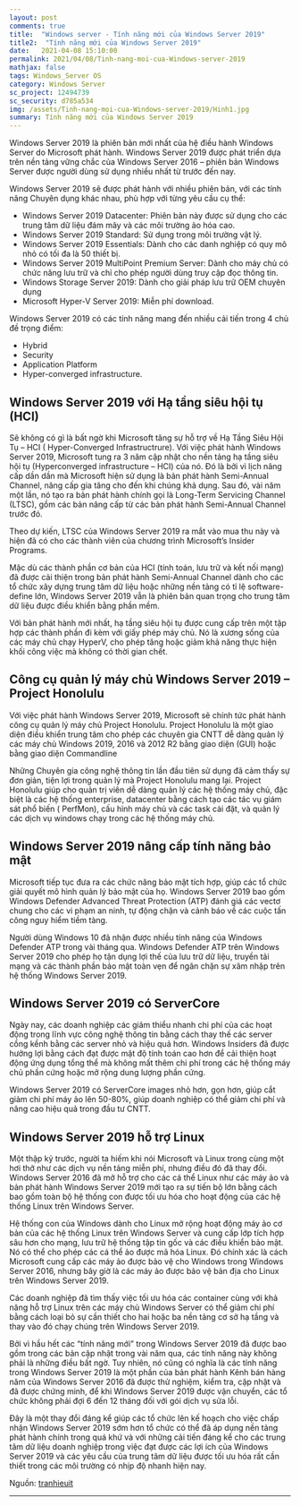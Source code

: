 ```yaml
---
layout: post
comments: true
title:  "Windows server - Tính năng mới của Windows Server 2019"
title2:  "Tính năng mới của Windows Server 2019"
date:   2021-04-08 15:10:00
permalink: 2021/04/08/Tinh-nang-moi-cua-Windows-server-2019
mathjax: false
tags: Windows_Server OS
category: Windows Server
sc_project: 12494739
sc_security: d785a534
img: /assets/Tinh-nang-moi-cua-Windows-server-2019/Hinh1.jpg
summary: Tính năng mới của Windows Server 2019
---
```


Windows Server 2019 là phiên bản mới nhất của hệ điều hành Windows Server do Microsoft phát hành. Windows Server 2019 được phát triển dựa trên nền tảng vững chắc của Windows Server 2016 – phiên bản Windows Server được người dùng sử dụng nhiều nhất từ trước đến nay. 

Windows Server 2019 sẽ được phát hành với nhiều phiên bản, với các tính năng Chuyên dụng khác nhau, phù hợp với từng yêu cầu cụ thể:
- Windows Server 2019 Datacenter: Phiên bản này được sử dụng cho các trung tâm dữ liệu đám mây và các môi trường ảo hóa cao.
- Windows Server 2019 Standard: Sử dụng trong môi trường vật lý.
- Windows Server 2019 Essentials: Dành cho các danh nghiệp có quy mô nhỏ có tối đa là 50 thiết bị.
- Windows Server 2019 MultiPoint Premium Server: Dành cho máy chủ có chức năng lưu trữ và chỉ cho phép người dùng truy cập đọc thông tin.
- Windows Storage Server 2019: Dành cho giải pháp lưu trữ OEM chuyên dụng
- Microsoft Hyper-V Server 2019: Miễn phí download.

Windows Server 2019 có các tính năng mang đến nhiều cải tiến trong 4 chủ đề trọng điểm:
- Hybrid
- Security
- Application Platform
- Hyper-converged infrastructure.

## **Windows Server 2019 với Hạ tầng siêu hội tụ (HCI)**

Sẽ không có gì là bất ngờ khi Microsoft tăng sự hỗ trợ về Hạ Tầng Siêu Hội Tụ – HCI ( Hyper-Converged Infrastructrure). Với việc phát hành Windows Server 2019, Microsoft tung ra 3 năm cập nhật cho nền tảng hạ tầng siêu hội tụ (Hyperconverged infrastructure – HCI) của nó. Đó là bởi vì lịch nâng cấp dần dần mà Microsoft hiện sử dụng là bản phát hành Semi-Annual Channel, nâng cấp gia tăng cho đến khi chúng khả dụng. Sau đó, vài năm một lần, nó tạo ra bản phát hành chính gọi là Long-Term Servicing Channel (LTSC), gồm các bản nâng cấp từ các bản phát hành Semi-Annual Channel trước đó.

Theo dự kiến, LTSC của Windows Server 2019 ra mắt vào mua thu này và hiện đã có cho các thành viên của chương trình Microsoft’s Insider Programs.

Mặc dù các thành phần cơ bản của HCI (tính toán, lưu trữ và kết nối mạng) đã được cải thiện trong bản phát hành Semi-Annual Channel dành cho các tổ chức xây dựng trung tâm dữ liệu hoặc những nền tảng có tỉ lệ software-define lớn, Windows Server 2019 vẫn là phiên bản quan trọng cho trung tâm dữ liệu được điều khiển bằng phần mềm.

Với bản phát hành mới nhất, hạ tầng siêu hội tụ được cung cấp trên một tập hợp các thành phần đi kèm với giấy phép máy chủ. Nó là xương sống của các máy chủ chạy HyperV, cho phép tăng hoặc giảm khả năng thực hiện khối công việc mà không có thời gian chết.

## **Công cụ quản lý máy chủ Windows Server 2019 – Project Honolulu**

Với việc phát hành Windows Server 2019, Microsoft sẽ chính tức phát hành công cụ quản lý máy chủ Project Honolulu. Project Honolulu là một giao diện điều khiển trung tâm cho phép các chuyên gia CNTT dễ dàng quản lý các máy chủ Windows 2019, 2016 và 2012 R2 bằng giao diện (GUI) hoặc bằng giao diện Commandline

Những Chuyên gia công nghệ thông tin lần đầu tiên sử dụng đã cảm thấy sự đơn giản, tiện lợi trong quản lý mà Project Honolulu mang lại. Project Honolulu giúp cho quản trị viên dễ dàng quản lý các hệ thống máy chủ, đặc biệt là các hệ thống enterprise, datacenter bằng cách tạo các tác vụ giám sát phổ biến ( PerfMon), cấu hình máy chủ và các task cài đặt, và quản lý các dịch vụ windows chạy trong các hệ thống máy chủ.

## **Windows Server 2019 nâng cấp tính năng bảo mật**

Microsoft tiếp tục đưa ra các chức năng bảo mật tích hợp, giúp các tổ chức giải quyết mô hình quản lý bảo mật của họ. Windows Server 2019 bao gồm Windows Defender Advanced Threat Protection (ATP) đánh giá các vectơ chung cho các vi phạm an ninh, tự động chặn và cảnh báo về các cuộc tấn công nguy hiểm tiềm tàng.

Người dùng Windows 10 đã nhận được nhiều tính năng của Windows Defender ATP trong vài tháng qua. Windows Defender ATP trên Windows Server 2019 cho phép họ tận dụng lợi thế của lưu trữ dữ liệu, truyền tải mạng và các thành phần bảo mật toàn vẹn để ngăn chặn sự xâm nhập trên hệ thống Windows Server 2019.

## **Windows Server 2019 có ServerCore**

Ngày nay, các doanh nghiệp các giảm thiểu nhanh chi phí của các hoạt động trong lĩnh vực  công nghệ thông tin bằng cách thay thế các server cồng kềnh bằng các server nhỏ và hiệu quả hơn. Windows Insiders đã được hưởng lợi bằng cách đạt được mật độ tính toán cao hơn để cải thiện hoạt động ứng dụng tổng thể mà không mất thêm chi phí trong các hệ thống máy chủ phần cứng hoặc mở rộng dung lượng phần cứng.

Windows Server 2019 có ServerCore images nhỏ hơn, gọn hơn, giúp cắt giảm chi phí máy ảo lên 50-80%, giúp doanh nghiệp có thể giảm chi phí và nâng cao hiệu quả trong đầu tư CNTT.

## **Windows Server 2019 hỗ trợ Linux**

Một thập kỷ trước, người ta hiếm khi nói Microsoft và Linux trong cùng một hơi thở như các dịch vụ nền tảng miễn phí, nhưng điều đó đã thay đổi. Windows Server 2016 đã mở hỗ trợ cho các cá thể Linux như các máy ảo và bản phát hành Windows Server 2019 mới tạo ra sự tiến bộ lớn bằng cách bao gồm toàn bộ hệ thống con được tối ưu hóa cho hoạt động của các hệ thống Linux trên Windows Server.

Hệ thống con của Windows dành cho Linux mở rộng hoạt động máy ảo cơ bản của các hệ thống Linux trên Windows Server và cung cấp lớp tích hợp sâu hơn cho mạng, lưu trữ hệ thống tập tin gốc và các điều khiển bảo mật. Nó có thể cho phép các cá thể ảo được mã hóa Linux. Đó chính xác là cách Microsoft cung cấp các máy ảo được bảo vệ cho Windows trong Windows Server 2016, nhưng bây giờ là các máy ảo được bảo vệ bản địa cho Linux trên Windows Server 2019.

Các doanh nghiệp đã tìm thấy việc tối ưu hóa các container cùng với khả năng hỗ trợ Linux trên các máy chủ Windows Server có thể giảm chi phí bằng cách loại bỏ sự cần thiết cho hai hoặc ba nền tảng cơ sở hạ tầng và thay vào đó chạy chúng trên Windows Server 2019.

Bởi vì hầu hết các “tính năng mới” trong Windows Server 2019 đã được bao gồm trong các bản cập nhật trong vài năm qua, các tính năng này không phải là những điều bất ngờ. Tuy nhiên, nó cũng có nghĩa là các tính năng trong Windows Server 2019 là một phần của bản phát hành Kênh bán hàng năm của Windows Server 2016 đã được thử nghiệm, kiểm tra, cập nhật và đã được chứng minh, để khi Windows Server 2019 được vận chuyển, các tổ chức không phải đợi 6 đến 12 tháng đối với gói dịch vụ sửa lỗi.

Đây là một thay đổi đáng kể giúp các tổ chức lên kế hoạch cho việc chấp nhận Windows Server 2019 sớm hơn tổ chức có thể đã áp dụng nền tảng phát hành chính trong quá khứ và với những cải tiến đáng kể cho các trung tâm dữ liệu doanh nghiệp trong việc đạt được các lợi ích của Windows Server 2019 và các yêu cầu của trung tâm dữ liệu được tối ưu hóa rất cần thiết trong các môi trường có nhịp độ nhanh hiện nay.

Nguồn: [tranhieuit](https://tranhieuit.com/tinh-nang-noi-bat-windows-server-2019-download-server-2019/)

---
